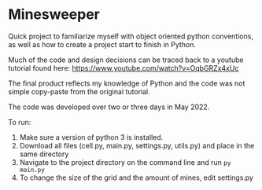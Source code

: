 # Minesweeper


Quick project to familiarize myself with object oriented python conventions, as well as how to create a project start to finish in Python.

Much of the code and design decisions can be traced back to a youtube tutorial found here: https://www.youtube.com/watch?v=OqbGRZx4xUc

The final product reflects my knowledge of Python and the code was not simple copy-paste from the original tutorial.
 
 
 The code was developed over two or three days in May 2022.


To run:
1. Make sure a version of python 3 is installed.
2. Download all files (cell.py, main.py, settings.py, utils.py) and place in the same directory
3. Navigate to the project directory on the command line and run ``` py main.py ```
4. To change the size of the grid and the amount of mines, edit settings.py
